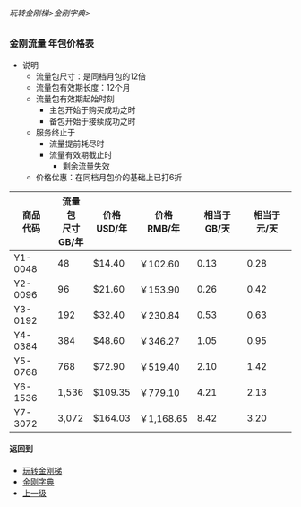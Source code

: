###### 玩转金刚梯>金刚字典>
### 金刚流量 年包价格表
- 说明
  - 流量包尺寸：是同档月包的12倍
  - 流量包有效期长度：12个月
  - 流量包有效期起始时刻
    - 主包开始于购买成功之时
    - 备包开始于接续成功之时
  - 服务终止于
    - 流量提前耗尽时
    - 流量有效期截止时
      - 剩余流量失效
  - 价格优惠：在同档月包价的基础上已打6折

|商品<Br>代码|流量包<Br>尺寸<Br>GB/年|价格<Br>USD/年|价格<Br>RMB/年|相当于GB/天| 相当于 元/天|
| ------|--------|---------|-----------|-----------|-----------| 
|Y1-0048|      48|  $14.40 |   ￥102.60|       0.13|       0.28|
|Y2-0096|      96|  $21.60 |   ￥153.90|       0.26|       0.42|
|Y3-0192|     192|  $32.40 |   ￥230.84|       0.53|       0.63|
|Y4-0384|     384|  $48.60 |   ￥346.27|       1.05|       0.95|
|Y5-0768|     768|  $72.90 |   ￥519.40|       2.10|       1.42|
|Y6-1536|   1,536| $109.35 |   ￥779.10|       4.21|       2.13|
|Y7-3072|   3,072| $164.03 | ￥1,168.65|       8.42|       3.20|


#### 返回到
- [玩转金刚梯](https://github.com/a2zitpro/web/blob/master/LadderFree/A.md)
- [金刚字典](https://github.com/a2zitpro/web/blob/master/LadderFree/kkDictionary/KKDictionary.md)
- [上一级](https://github.com/a2zitpro/web/blob/master/LadderFree/kkDictionary/KKDatatrafficPriceOfLadderKKID_V2.md)
